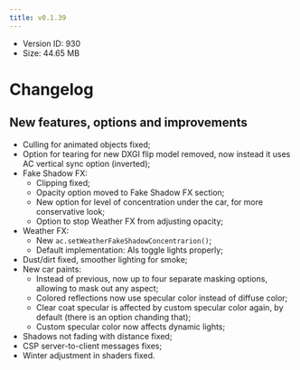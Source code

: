```yaml
---
title: v0.1.39
---
```


*   Version ID: 930
*   Size: 44.65 MB

# Changelog

## New features, options and improvements

*   Culling for animated objects fixed;
*   Option for tearing for new DXGI flip model removed, now instead it uses AC vertical sync option (inverted);
*   Fake Shadow FX:
    *   Clipping fixed;
    *   Opacity option moved to Fake Shadow FX section;
    *   New option for level of concentration under the car, for more conservative look;
    *   Option to stop Weather FX from adjusting opacity;
*   Weather FX:
    *   New `ac.setWeatherFakeShadowConcentrarion()`;
    *   Default implementation: AIs toggle lights properly;
*   Dust/dirt fixed, smoother lighting for smoke;
*   New car paints:
    *   Instead of previous, now up to four separate masking options, allowing to mask out any aspect;
    *   Colored reflections now use specular color instead of diffuse color;
    *   Clear coat specular is affected by custom specular color again, by default (there is an option chanding that);
    *   Custom specular color now affects dynamic lights;
*   Shadows not fading with distance fixed;
*   CSP server-to-client messages fixes;
*   Winter adjustment in shaders fixed.
